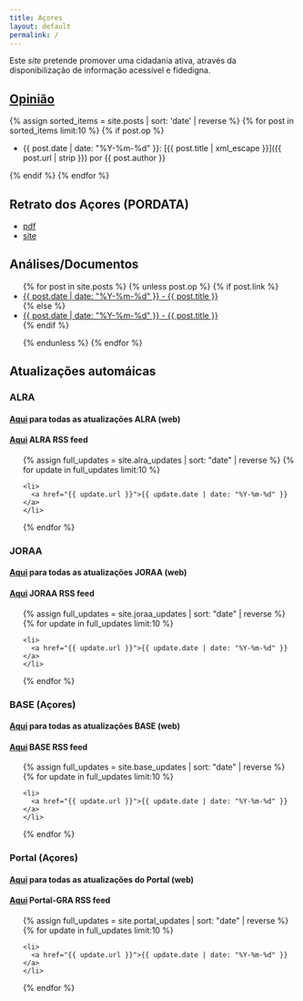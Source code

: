 ```yaml
---
title: Açores
layout: default
permalink: /
---
```

Este _site_ pretende promover uma cidadania ativa, através da disponibilização de informação acessível e fidedigna.

## [Opinião](/blog)

{% assign sorted_items = site.posts | sort: 'date' | reverse %}
{% for post in sorted_items limit:10 %}
{% if post.op %}

* {{ post.date | date: "%Y-%m-%d" }}: [{{ post.title | xml_escape }}]({{ post.url | strip }}) por {{ post.author }}

{% endif  %}
{% endfor %}

## Retrato dos Açores (PORDATA)

* [pdf](/assets/pdf/RetratoAçores2023.pdf)
* [site](https://www.pordata.pt/retratos/2023/retrato+dos+acores-91)

## Análises/Documentos

<ul>
  {% for post in site.posts %}
  {% unless post.op %}
    {% if post.link  %}
    <li>
      <a href="{{ post.page }}">{{ post.date | date: "%Y-%m-%d" }} - {{ post.title }}</a>
    </li>
    {% else %}
    <li>
      <a href="{{ post.url }}">{{ post.date | date: "%Y-%m-%d" }} - {{ post.title }}</a>
    </li>
    {% endif %}

  {% endunless %}
  {% endfor %}
</ul>

## Atualizações automáicas

### ALRA

#### [Aqui](/alra_updates) para todas as atualizações ALRA (web)

#### [Aqui](/rss/alra.xml) ALRA RSS feed

<ul>
{% assign full_updates = site.alra_updates | sort: "date" | reverse %}
{% for update in full_updates limit:10 %}

    <li>
      <a href="{{ update.url }}">{{ update.date | date: "%Y-%m-%d" }}</a>
    </li>
  {% endfor %}
</ul>

### JORAA

#### [Aqui](/joraa_updates) para todas as atualizações JORAA (web)

#### [Aqui](/rss/joraa.xml) JORAA RSS feed

<ul>
{% assign full_updates = site.joraa_updates | sort: "date" | reverse %}
{% for update in full_updates limit:10 %}

    <li>
      <a href="{{ update.url }}">{{ update.date | date: "%Y-%m-%d" }}</a>
    </li>
  {% endfor %}
</ul>

### BASE (Açores)

#### [Aqui](/base_updates) para todas as atualizações BASE (web)

#### [Aqui](/rss/base.xml) BASE RSS feed

<ul>
{% assign full_updates = site.base_updates | sort: "date" | reverse %}
{% for update in full_updates limit:10 %}

    <li>
      <a href="{{ update.url }}">{{ update.date | date: "%Y-%m-%d" }}</a>
    </li>
  {% endfor %}
</ul>

### Portal (Açores)

#### [Aqui](/portal_updates) para todas as atualizações do Portal (web)

#### [Aqui](/rss/portal.xml) Portal-GRA RSS feed

<ul>
{% assign full_updates = site.portal_updates | sort: "date" | reverse %}
{% for update in full_updates limit:10 %}

    <li>
      <a href="{{ update.url }}">{{ update.date | date: "%Y-%m-%d" }}</a>
    </li>
  {% endfor %}
</ul>
